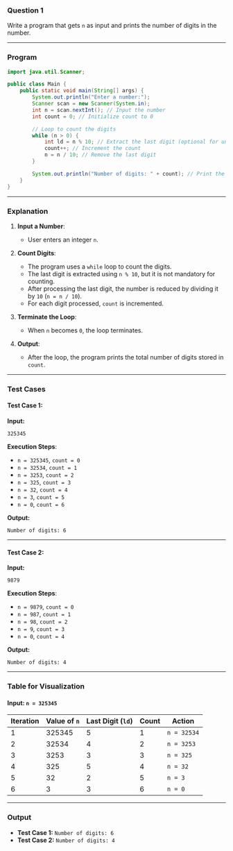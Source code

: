 ### **Question 1**
Write a program that gets `n` as input and prints the number of digits in the number.

---

### **Program**
```java
import java.util.Scanner;

public class Main {
    public static void main(String[] args) {
        System.out.println("Enter a number:");
        Scanner scan = new Scanner(System.in);
        int n = scan.nextInt(); // Input the number
        int count = 0; // Initialize count to 0

        // Loop to count the digits
        while (n > 0) {
            int ld = n % 10; // Extract the last digit (optional for understanding)
            count++; // Increment the count
            n = n / 10; // Remove the last digit
        }

        System.out.println("Number of digits: " + count); // Print the result
    }
}
```

---

### **Explanation**
1. **Input a Number**:
   - User enters an integer `n`.

2. **Count Digits**:
   - The program uses a `while` loop to count the digits.
   - The last digit is extracted using `n % 10`, but it is not mandatory for counting.
   - After processing the last digit, the number is reduced by dividing it by `10` (`n = n / 10`).
   - For each digit processed, `count` is incremented.

3. **Terminate the Loop**:
   - When `n` becomes `0`, the loop terminates.

4. **Output**:
   - After the loop, the program prints the total number of digits stored in `count`.

---

### **Test Cases**

#### Test Case 1:
**Input:**
```
325345
```

**Execution Steps**:
- `n = 325345`, `count = 0`
- `n = 32534`, `count = 1`
- `n = 3253`, `count = 2`
- `n = 325`, `count = 3`
- `n = 32`, `count = 4`
- `n = 3`, `count = 5`
- `n = 0`, `count = 6`

**Output:**
```
Number of digits: 6
```

---

#### Test Case 2:
**Input:**
```
9879
```

**Execution Steps**:
- `n = 9879`, `count = 0`
- `n = 987`, `count = 1`
- `n = 98`, `count = 2`
- `n = 9`, `count = 3`
- `n = 0`, `count = 4`

**Output:**
```
Number of digits: 4
```

---

### **Table for Visualization**

#### Input: `n = 325345`

| **Iteration** | **Value of `n`** | **Last Digit (`ld`)** | **Count** | **Action**        |
|---------------|-------------------|-----------------------|-----------|-------------------|
| 1             | 325345            | 5                     | 1         | `n = 32534`       |
| 2             | 32534             | 4                     | 2         | `n = 3253`        |
| 3             | 3253              | 3                     | 3         | `n = 325`         |
| 4             | 325               | 5                     | 4         | `n = 32`          |
| 5             | 32                | 2                     | 5         | `n = 3`           |
| 6             | 3                 | 3                     | 6         | `n = 0`           |

---

### **Output**
- **Test Case 1:** `Number of digits: 6`
- **Test Case 2:** `Number of digits: 4`

